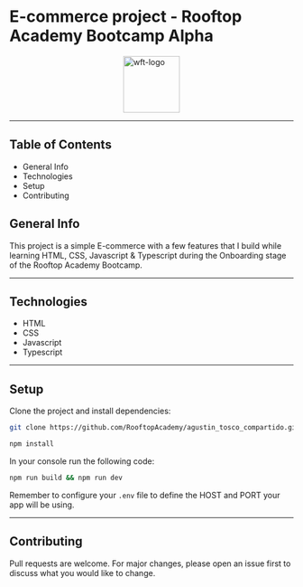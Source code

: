 # E-commerce project - Rooftop Academy Bootcamp Alpha

<div style="width: 100%; display: flex; flex-direction: row; justify-content: center; margin-right: 10px;">
    <img src="https://pbs.twimg.com/profile_images/1123713137180590081/YuTnZLof_400x400.png" alt="wft-logo" width="100px" height="100px"/>
</div>

___

## Table of Contents

* General Info
* Technologies
* Setup
* Contributing

## General Info

This project is a simple E-commerce with a few features that I build while learning HTML, CSS, Javascript & Typescript during the Onboarding stage of the Rooftop Academy Bootcamp.

___

## Technologies

* HTML
* CSS
* Javascript
* Typescript

___

## Setup

Clone the project and install dependencies:

```bash
git clone https://github.com/RooftopAcademy/agustin_tosco_compartido.git
```

```bash
npm install
```

In your console run the following code:

```bash
npm run build && npm run dev
```

Remember to configure your `.env` file to define the HOST and PORT your app will be using.

______________

## Contributing
Pull requests are welcome. For major changes, please open an issue first to discuss what you would like to change.
